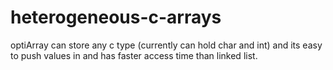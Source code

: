 # heterogeneous-c-arrays
optiArray can store any c type (currently can hold char and int) and its easy to push values in and has faster access time than linked list.
